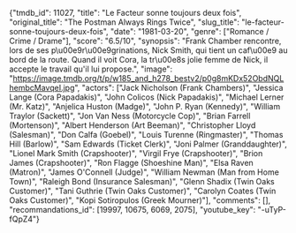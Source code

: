 {"tmdb_id": 11027, "title": "Le Facteur sonne toujours deux fois", "original_title": "The Postman Always Rings Twice", "slug_title": "le-facteur-sonne-toujours-deux-fois", "date": "1981-03-20", "genre": ["Romance / Crime / Drame"], "score": "6.5/10", "synopsis": "Frank Chamber rencontre, lors de ses p\u00e9r\u00e9grinations, Nick Smith, qui tient un caf\u00e9 au bord de la route. Quand il voit Cora, la tr\u00e8s jolie femme de Nick, il accepte le travail qu'il lui propose.", "image": "https://image.tmdb.org/t/p/w185_and_h278_bestv2/p0g8mKDx52ObdNQLhembcMavqeI.jpg", "actors": ["Jack Nicholson (Frank Chambers)", "Jessica Lange (Cora Papadakis)", "John Colicos (Nick Papadakis)", "Michael Lerner (Mr. Katz)", "Anjelica Huston (Madge)", "John P. Ryan (Kennedy)", "William Traylor (Sackett)", "Jon Van Ness (Motorcycle Cop)", "Brian Farrell (Mortenson)", "Albert Henderson (Art Beeman)", "Christopher Lloyd (Salesman)", "Don Calfa (Goebel)", "Louis Turenne (Ringmaster)", "Thomas Hill (Barlow)", "Sam Edwards (Ticket Clerk)", "Joni Palmer (Granddaughter)", "Lionel Mark Smith (Crapshooter)", "Virgil Frye (Crapshooter)", "Brion James (Crapshooter)", "Ron Flagge (Shoeshine Man)", "Elsa Raven (Matron)", "James O'Connell (Judge)", "William Newman (Man from Home Town)", "Raleigh Bond (Insurance Salesman)", "Glenn Shadix (Twin Oaks Customer)", "Tani Guthrie (Twin Oaks Customer)", "Carolyn Coates (Twin Oaks Customer)", "Kopi Sotiropulos (Greek Mourner)"], "comments": [], "recommandations_id": [19997, 10675, 6069, 2075], "youtube_key": "-uTyP-fQpZ4"}